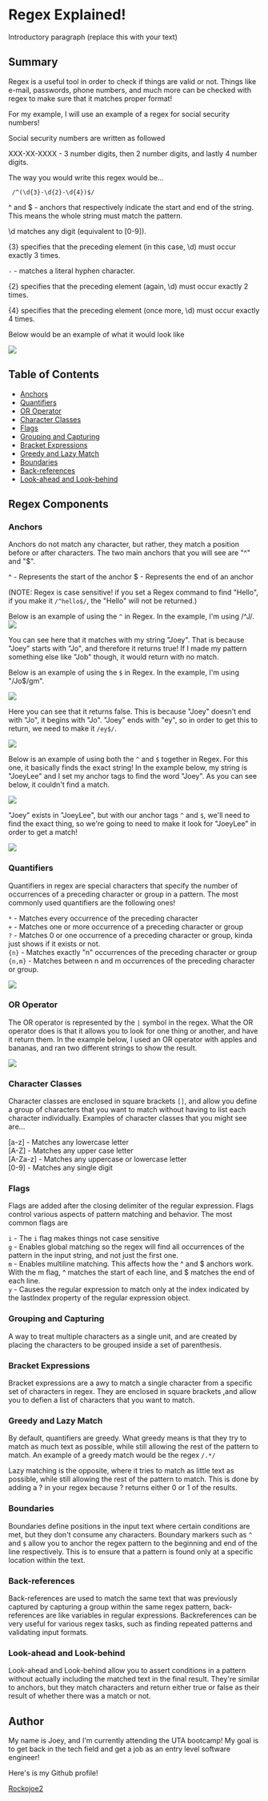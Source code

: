 # Regex Explained!

Introductory paragraph (replace this with your text)

## Summary

Regex is a useful tool in order to check if things are valid or not. Things like e-mail, passwords, phone numbers, and much more can be checked with regex to make sure that it matches proper format!

For my example, I will use an example of a regex for social security numbers!

Social security numbers are written as followed

XXX-XX-XXXX - 3 number digits, then 2 number digits, and lastly 4 number digits.

 The way you would write this regex would be...

` /^(\d{3}-\d{2}-\d{4})$/`

^ and $ - anchors that respectively indicate the start and end of the string. This means the whole string must match the pattern. <br>

\d matches any digit (equivalent to [0-9]). <br>

{3} specifies that the preceding element (in this case, \d) must occur exactly 3 times.<br>

`-` - matches a literal hyphen character.<br>

{2} specifies that the preceding element (again, \d) must occur exactly 2 times. <br>

{4} specifies that the preceding element (once more, \d) must occur exactly 4 times.

Below would be an example of what it would look like

<img src="./assets/images/summary1.jpg">

## Table of Contents

- [Anchors](#anchors)
- [Quantifiers](#quantifiers)
- [OR Operator](#or-operator)
- [Character Classes](#character-classes)
- [Flags](#flags)
- [Grouping and Capturing](#grouping-and-capturing)
- [Bracket Expressions](#bracket-expressions)
- [Greedy and Lazy Match](#greedy-and-lazy-match)
- [Boundaries](#boundaries)
- [Back-references](#back-references)
- [Look-ahead and Look-behind](#look-ahead-and-look-behind)

## Regex Components

### Anchors

Anchors do not match any character, but rather, they match a position before or after characters. The two main anchors that you will see are "^" and "$".

^ - Represents the start of the anchor
$ - Represents the end of an anchor

(NOTE: Regex is case sensitive! if you set a Regex command to find "Hello", if you make it `/^hello$/`, the "Hello" will not be returned.)

Below is an example of using the `^` in Regex. In the example, I'm using /^J/.
<img src="./assets/images/anchor1.JPG">

You can see here that it matches with my string "Joey". That is because "Joey" starts with "Jo", and therefore it returns true! If I made my pattern something else like "Job" though, it would return with no match.

Below is an example of using the `$` in Regex. In the example, I'm using "/Jo$/gm".

<img src="./assets/images/anchor2.JPG">

Here you can see that it returns false. This is because "Joey" doesn't end with "Jo", it begins with "Jo". "Joey" ends with "ey", so in order to get this to return, we need to make it `/ey$/`.

<img src="./assets/images/anchor3.JPG">

Below is an example of using both the `^` and `$` together in Regex. For this one, it basically finds the exact string! In the example below, my string is "JoeyLee" and I set my anchor tags to find the word "Joey". As you can see below, it couldn't find a match.

<img src="./assets/images/anchor4.JPG">

"Joey" exists in "JoeyLee", but with our anchor tags `^` and `$`, we'll need to find the exact thing, so we're going to need to make it look for "JoeyLee" in order to get a match!

<img src="./assets/images/anchor5.JPG">

### Quantifiers

Quantifiers in regex are special characters that specify the number of occurrences of a preceding character or group in a pattern. The most commonly used quantifiers are the following ones!

`*` - Matches every occurrence of the preceding character <br>
`+` - Matches one or more occurrence of a preceding character or group <br>
`?` - Matches 0 or one occurrence of a preceding character or group, kinda just shows if it exists or not. <br>
`{n}` - Matches exactly "n" occurrences of the preceding character or group <br>
`{n,m}` - Matches between n and m occurrences of the preceding character or group. <br>

<img src="./assets/images/quantifier.JPG">

### OR Operator

The OR operator is represented by the `|` symbol in the regex. What the OR operator does is that it allows you to look for one thing or another, and have it return them. In the example below, I used an OR operator with apples and bananas, and ran two different strings to show the result.

<img src="./assets/images/or1.jpg">

### Character Classes

Character classes are enclosed in square brackets `[]`, and allow you define a group of characters that you want to match without having to list each character individually. Examples of character classes that you might see are...

[a-z] - Matches any lowercase letter <br>
[A-Z] - Matches any upper case letter <br>
[A-Za-z] - Matches any uppercase or lowercase letter <br>
[0-9] - Matches any single digit <br>

### Flags

Flags are added after the closing delimiter of the regular expression. Flags control various aspects of pattern matching and behavior. The most common flags are 

`i` - The `i` flag makes things not case sensitive <br>
`g` - Enables global matching so the regex will find all occurrences of the pattern in the input string, and not just the first one. <br>
`m` - Enables multiline matching. This affects how the ^ and $ anchors work. With the m flag, ^ matches the start of each line, and $ matches the end of each line. <br>
`y` - Causes the regular expression to match only at the index indicated by the lastIndex property of the regular expression object. <br>


### Grouping and Capturing

A way to treat multiple characters as a single unit, and are created by placing the characters to be grouped inside a set of parenthesis.

### Bracket Expressions

Bracket expressions are a awy to match a single character from a specific set of characters in regex. They are enclosed in square brackets ,and allow you to defien a list of characters that you want to match.

### Greedy and Lazy Match

By default, quantifiers are greedy. What greedy means is that they try to match as much text as possible, while still allowing the rest of the pattern to match. An example of a greedy match would be the regex `/.*/`

Lazy matching is the opposite, where it tries to match as little text as possible, while still allowing the rest of the pattern to match. This is done by adding a ? in your regex because ? returns either 0 or 1 of the results. 

### Boundaries

Boundaries define positions in the input text where certain conditions are met, but they don't consume any characters. Boundary markers such as `^` and `$` allow you to anchor the regex pattern to the beginning and end of the line respectively. This is to ensure that a pattern is found only at a specific location within the text.

### Back-references

Back-references are used to match the same text that was previously captured by capturing a group within the same regex pattern, back-references are like variables in regular expressions. Backreferences can be very useful for various regex tasks, such as finding repeated patterns and validating input formats.

### Look-ahead and Look-behind

Look-ahead and Look-behind allow you to assert conditions in a pattern without actually including the matched text in the final result. They're similar to anchors, but they match characters and return either true or false as their result of whether there was a match or not.

## Author

My name is Joey, and I'm currently attending the UTA bootcamp! My goal is to get back in the tech field and get a job as an entry level software engineer!

Here's is my Github profile!

[Rockojoe2](https://github.com/Rockojoe2)

